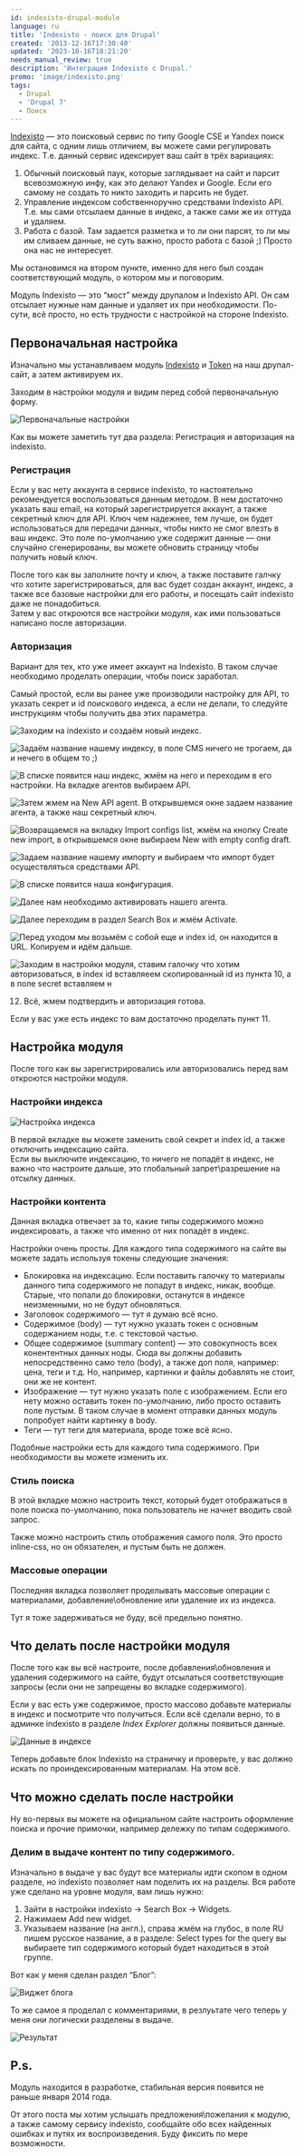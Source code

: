 ```yaml
---
id: indexisto-drupal-module
language: ru
title: 'Indexisto - поиск для Drupal'
created: '2013-12-16T17:30:40'
updated: '2023-10-16T18:21:20'
needs_manual_review: true
description: 'Интеграция Indexisto с Drupal.'
promo: 'image/indexisto.png'
tags:
  - Drupal
  - 'Drupal 7'
  - Поиск
---
```


[Indexisto](http://indexisto.com/) — это поисковый сервис по типу Google CSE и Yandex поиск для сайта, с одним лишь отличием, вы можете сами регулировать индекс. Т.е. данный сервис идексирует ваш сайт в трёх вариациях:

1. Обычный поисковый паук, которые заглядывает на сайт и парсит всевозможную инфу, как это делают Yandex и Google. Если его самому не создать то никто заходить и парсить не будет.
2. Управление индексом собственноручно средствами Indexisto API. Т.е. мы сами отсылаем данные в индекс, а также сами же их оттуда и удаляем.
3. Работа с базой. Там задается разметка и то ли они парсят, то ли мы им сливаем данные, не суть важно, просто работа с базой ;) Просто она нас не интересует.

Мы остановимся на втором пункте, именно для него был создан соответствующий модуль, о котором мы и поговорим.

Модуль Indexisto — это “мост” между друпалом и Indexisto API. Он сам отсылает нужные нам данные и удаляет их при необходимости. По-сути, всё просто, но есть трудности с настройкой на стороне Indexisto.

Первоначальная настройка
------------------------

Изначально мы устанавливаем модуль [Indexisto](https://drupal.org/project/indexisto_search) и [Token](https://drupal.org/project/token) на наш друпал-сайт, а затем активируем их.

Заходим в настройки модуля и видим перед собой первоначальную форму.

![Первоначальные настройки](image/1%20(21).png)

Как вы можете заметить тут два раздела: Регистрация и авторизация на indexisto.


### Регистрация


Если у вас нету аккаунта в сервисе indexisto, то настоятельно рекомендуется воспользоваться данным методом. В нем достаточно указать ваш email, на который зарегистрируется аккаунт, а также секретный ключ для API. Ключ чем надежнее, тем лучше, он будет использоваться для передачи данных, чтобы никто не смог влезть в ваш индекс. Это поле по-умолчанию уже содержит данные — они случайно сгенерированы, вы можете обновить страницу чтобы получить новый ключ.

После того как вы заполните почту и ключ, а также поставите галчку что хотите зарегистрироваться, для вас будет создан аккаунт, индекс, а также все базовые настройки для его работы, и посещать сайт indexisto даже не понадобиться.  
 Затем у вас откроются все настройки модуля, как ими пользоваться написано после авторизации.


### Авторизация


Вариант для тех, кто уже имеет аккаунт на Indexisto. В таком случае необходимо проделать операции, чтобы поиск заработал.

Самый простой, если вы ранее уже производили настройку для API, то указать секрет и id поискового индекса, а если не делали, то следуйте инструкциям чтобы получить два этих параметра.

![Заходим на indexisto и создаём новый индекс.  ](image/2%20(18).png)

![Задаём название нашему индексу, в поле CMS ничего не трогаем, да и нечего в общем то ;) ](image/3%20(15).png)

![В списке появится наш индекс, жмём на него и переходим в его настройки. На вкладке агентов выбираем API. ](image/4%20(14).png)

![Затем жмем на *New API agent*. В открывшемся окне задаем название агента, а также наш секретный ключ.](image/5%20(14).png)

![Возвращаемся на вкладку *Import configs list*, жмём на кнопку *Create new import*, в открывшемся окне выбираем *New with empty config draft*.  ](image/6%20(11).png)

![Задаем название нашему импорту и выбираем что импорт будет осуществляться средствами API.](image/7%20(8).png)

![ В списке появится наша конфигурация.](image/8%20(5).png)

![Далее нам необходимо активировать нашего агента.](image/9%20(3).png)

![Далее переходим в раздел *Search Box* и жмём *Activate*.  ](image/10%20(1).png)

![Перед уходом мы возьмём с собой еще и index id, он находится в URL. Копируем и идём дальше.  ](image/11%20(1).png)

![Заходим в настройки модуля, ставим галочку что хотим авторизоваться, в index id вставляеем скопированный id из пункта 10, а в поле secret вставляем н](image/12%20(1).png)

12. Всё, жмем подтвердить и авторизация готова.

Если у вас уже есть индекс то вам достаточно проделать пункт 11.

Настройка модуля
----------------

После того как вы зарегистрировались или авторизовались перед вам откроются настройки модуля.


### Настройки индекса  

![Настройка индекса](image/13%20(2).png)

В первой вкладке вы можете заменить свой секрет и index id, а также отключить индексацию сайта.  
 Если вы выключите индексацию, то ничего не попадёт в индекс, не важно что настроите дальше, это глобальный запрет\\разрешение на отсылку данных.


### Настройки контента


Данная вкладка отвечает за то, какие типы содержимого можно индексировать, а также что именно от них попадёт в индекс.

Настройки очень просты. Для каждого типа содержимого на сайте вы можете задать используя токены следующие значения:

- Блокировка на индексацию. Если поставить галочку то материалы данного типа содержимого не попадут в индекс, никак, вообще. Старые, что попали до блокировки, останутся в индексе неизменными, но не будут обновляться.
- Заголовок содержимого — тут я думаю всё ясно.
- Содержимое (body) — тут нужно указать токен с основным содержанием ноды, т.е. с текстовой частью.
- Общее содержимое (summary content) — это совокупность всех конентентных данных ноды. Сюда вы должны добавить непосредственно само тело (body), а также доп поля, например: цена, теги и т.д. Но, например, картинки и файлы добавлять не стоит, они же не контент.
- Изображение — тут нужно указать поле с изображением. Если его нету можно оставить токен по-умолчанию, либо просто оставить поле пустым. В таком случае в момент отправки данных модуль попробует найти картинку в body.
- Теги — тут теги для материала, вроде тоже всё ясно.

Подобные настройки есть для каждого типа содержимого. При необходимости вы можете изменить их.


### Стиль поиска


В этой вкладке можно настроить текст, который будет отображаться в поле поиска по-умолчанию, пока пользователь не начнет вводить свой запрос.

Также можно настроить стиль отображения самого поля. Это просто inline-css, но он обязателен, и пустым быть не должен.


### Массовые операции


Последняя вкладка позволяет проделывать массовые операции с материалами, добавление\\обновление или удаление их из индекса.

Тут я тоже задерживаться не буду, всё предельно понятно.

Что делать после настройки модуля
---------------------------------

После того как вы всё настроите, после добавления\\обновления и удаления содержимого на сайте, будут отсылаться соответствующие запросы (если они не запрещены во вкладке содержимого).

Если у вас есть уже содержимое, просто массово добавьте материалы в индекс и посмотрите что получиться. Если всё сделали верно, то в админке indexisto в разделе *Index Explorer* должны появиться данные.

![Данные в индексе](image/14%20(1).png)

Теперь добавьте блок Indexisto на страничку и проверьте, у вас должно искать по проиндексированным материалам. На этом всё.

Что можно сделать после настройки
---------------------------------

Ну во-первых вы можете на официальном сайте настроить оформление поиска и прочие примочки, например дележку по типам содержимого.


### Делим в выдаче контент по типу содержимого.


Изначально в выдаче у вас будут все материалы идти скопом в одном разделе, но indexisto позволяет нам поделить их на разделы. Вся работе уже сделано на уровне модуля, вам лишь нужно:

1. Зайти в настройки indexisto -> Search Box -> Widgets.
2. Нажимаем Add new widget.
3. Указываем название (на англ.), справа жмём на глубос, в поле RU пишем русское название, а в разделе: Select types for the query вы выбираете тип содержимого который будет находиться в этой группе.

Вот как у меня сделан раздел “Блог”:  

![Виджет блога](image/15%20(1).png)

То же самое я проделал с комментариями, в резлуьтате чего теперь у меня они логически разделены в выдаче.  

![Результат](image/16%20(1).png)

P.s.
----

Модуль находится в разработке, стабильная версия появится не раньше января 2014 года.

От этого поста мы хотим услышать предложения\\пожелания к модулю, а также самому сервису indexisto, сообщайте обо всех найденных ошибках и путях их воспроизведения. Буду фиксить по мере возможности.
